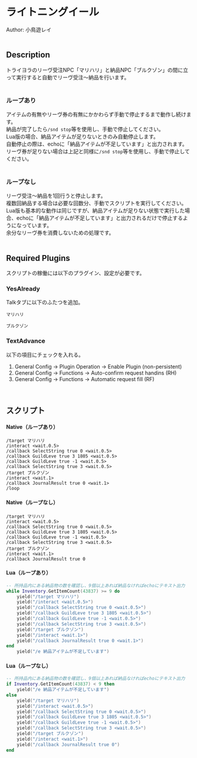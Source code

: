 # ライトニングイール<br/>
Author: 小鳥遊レイ
<br/>
<br/>

## Description<br/>
トライヨラのリーヴ受注NPC「マリハリ」と納品NPC「ブルクゾン」の間に立って実行すると自動でリーヴ受注～納品を行います。<br/>
<br/>

### ループあり<br/>
アイテムの有無やリーヴ券の有無にかかわらず手動で停止するまで動作し続けます。<br/>
納品が完了したら`/snd stop`等を使用し、手動で停止してください。<br/>
Lua版の場合、納品アイテムが足りないときのみ自動停止します。<br/>
自動停止の際は、echoに「納品アイテムが不足しています」と出力されます。<br/>
リーヴ券が足りない場合は上記と同様に`/snd stop`等を使用し、手動で停止してください。<br/>
<br/>

### ループなし<br/>
リーヴ受注～納品を1回行うと停止します。<br/>
複数回納品する場合は必要な回数分、手動でスクリプトを実行してください。<br/>
Lua版も基本的な動作は同じですが、納品アイテムが足りない状態で実行した場合、echoに「納品アイテムが不足しています」と出力されるだけで停止するようになっています。<br/>
余分なリーヴ券を消費しないための処理です。<br/>
<br/>

## Required Plugins<br/>
スクリプトの稼働には以下のプラグイン、設定が必要です。<br/>

### YesAlready <br/>
Talkタブに以下のふたつを追加。<br/>
```
マリハリ
```
```
ブルクゾン
```

### TextAdvance<br/>
以下の項目にチェックを入れる。<br/>
1.  General Config -> Plugin Operation -> Enable Plugin (non-persistent)<br/>
2.  General Config -> Functions -> Auto-confirm request handins (RH)<br/>
3.  General Config -> Functions -> Automatic request fill (RF)<br/>
<br/>

## スクリプト<br/>
#### Native（ループあり）
```
/target マリハリ
/interact <wait.0.5>
/callback SelectString true 0 <wait.0.5>
/callback GuildLeve true 3 1805 <wait.0.5>
/callback GuildLeve true -1 <wait.0.5>
/callback SelectString true 3 <wait.0.5>
/target ブルクゾン
/interact <wait.1>
/callback JournalResult true 0 <wait.1>
/loop
```
#### Native（ループなし）
```
/target マリハリ
/interact <wait.0.5>
/callback SelectString true 0 <wait.0.5>
/callback GuildLeve true 3 1805 <wait.0.5>
/callback GuildLeve true -1 <wait.0.5>
/callback SelectString true 3 <wait.0.5>
/target ブルクゾン
/interact <wait.1>
/callback JournalResult true 0
```
#### Lua（ループあり）
```Lua
-- 所持品内にある納品物の数を確認し、9個以上あれば納品なければechoにテキスト出力
while Inventory.GetItemCount(43837) >= 9 do
    yield("/target マリハリ")
    yield("/interact <wait.0.5>")
    yield("/callback SelectString true 0 <wait.0.5>")
    yield("/callback GuildLeve true 3 1805 <wait.0.5>")
    yield("/callback GuildLeve true -1 <wait.0.5>")
    yield("/callback SelectString true 3 <wait.0.5>")
    yield("/target ブルクゾン")
    yield("/interact <wait.1>")
    yield("/callback JournalResult true 0 <wait.1>")
end
    yield("/e 納品アイテムが不足しています")
```
#### Lua（ループなし）
```Lua
-- 所持品内にある納品物の数を確認し、9個以上あれば納品なければechoにテキスト出力
if Inventory.GetItemCount(43837) < 9 then
    yield("/e 納品アイテムが不足しています")
else
    yield("/target マリハリ")
    yield("/interact <wait.0.5>")
    yield("/callback SelectString true 0 <wait.0.5>")
    yield("/callback GuildLeve true 3 1805 <wait.0.5>")
    yield("/callback GuildLeve true -1 <wait.0.5>")
    yield("/callback SelectString true 3 <wait.0.5>")
    yield("/target ブルクゾン")
    yield("/interact <wait.1>")
    yield("/callback JournalResult true 0")
end
```